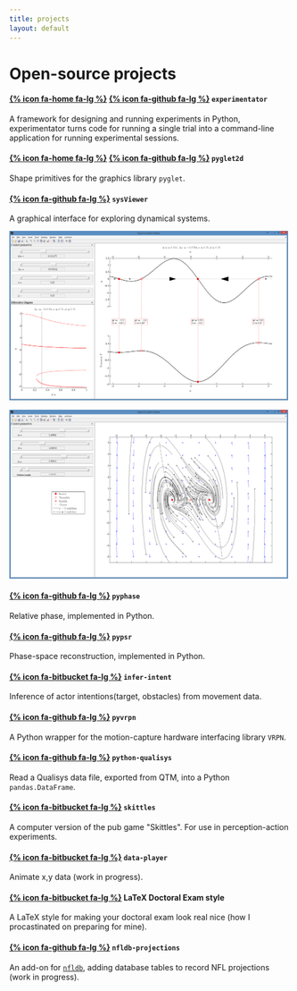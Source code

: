 ```yaml
---
title: projects
layout: default
---
```


# Open-source projects

#### [{% icon fa-home fa-lg %}](http://experimentator.readthedocs.org/en/latest/) [{% icon fa-github fa-lg %}](https://github.com/hsharrison/experimentator) `experimentator`
A framework for designing and running experiments in Python,
experimentator turns code for running a single trial into a command-line application for running experimental sessions.

#### [{% icon fa-home fa-lg %}](http://pyglet2d.readthedocs.org) [{% icon fa-github fa-lg %}](https://github.com/hsharrison/pyglet2d) `pyglet2d`
Shape primitives for the graphics library `pyglet`.

#### [{% icon fa-github fa-lg %}](https://github.com/hsharrison/sysViewer) `sysViewer`
A graphical interface for exploring dynamical systems.

<a href="/images/sysViewer1.png"><img src="/images/sysViewer1.png" alt="sysViewer1" style="width: 500px;"/></a>

<a href="/images/sysViewer2.png"><img src="/images/sysViewer2.png" alt="sysViewer1" style="width: 500px;"/></a>

#### [{% icon fa-github fa-lg %}](https://github.com/hsharrison/pyphase) `pyphase`
Relative phase, implemented in Python.

#### [{% icon fa-github fa-lg %}](https://github.com/hsharrison/pypsr) `pypsr`
Phase-space reconstruction, implemented in Python.

#### [{% icon fa-bitbucket fa-lg %}](https://bitbucket.org/hharrison/infer-intent) `infer-intent`
Inference of actor intentions(target, obstacles) from movement data.

#### [{% icon fa-github fa-lg %}](https://github.com/hsharrison/pyvrpn) `pyvrpn`
A Python wrapper for the motion-capture hardware interfacing library `VRPN`.

#### [{% icon fa-github fa-lg %}](https://github.com/hsharrison/python-qualisys) `python-qualisys`
Read a Qualisys data file, exported from QTM, into a Python `pandas.DataFrame`.

#### [{% icon fa-bitbucket fa-lg %}](https://bitbucket.org/hharrison/skittles) `skittles`
A computer version of the pub game "Skittles".
For use in perception-action experiments.

#### [{% icon fa-bitbucket fa-lg %}](https://bitbucket.org/hharrison/data-player) `data-player`
Animate x,y data (work in progress).


#### [{% icon fa-bitbucket fa-lg %}](https://bitbucket.org/hharrison/latex-doctoral-exam-style) LaTeX Doctoral Exam style
A LaTeX style for making your doctoral exam look real nice
(how I procastinated on preparing for mine).

#### [{% icon fa-github fa-lg %}](https://github.com/hsharrison/nfldb-projections) `nfldb-projections` 
An add-on for [`nfldb`](https://github.com/BurntSushi/nfldb), adding database tables to record NFL projections
(work in progress).

